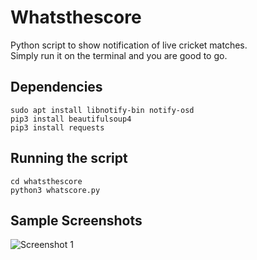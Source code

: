 # Whatsthescore

Python script to show notification of live cricket matches.   
Simply run it on the terminal and you are good to go.

## Dependencies 
```shell
sudo apt install libnotify-bin notify-osd
pip3 install beautifulsoup4
pip3 install requests
```

## Running the script
```shell
cd whatsthescore
python3 whatscore.py
```

## Sample Screenshots

![Screenshot 1](https://images2.imgbox.com/0a/92/CRT4fMs2_o.png)